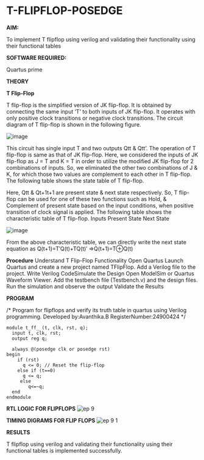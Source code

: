 # T-FLIPFLOP-POSEDGE

**AIM:**

To implement  T flipflop using verilog and validating their functionality using their functional tables

**SOFTWARE REQUIRED:**

Quartus prime

**THEORY**

**T Flip-Flop**

T flip-flop is the simplified version of JK flip-flop. It is obtained by connecting the same input ‘T’ to both inputs of JK flip-flop. It operates with only positive clock transitions or negative clock transitions. The circuit diagram of T flip-flop is shown in the following figure.

![image](https://github.com/naavaneetha/T-FLIPFLOP-POSEDGE/assets/154305477/458a68fe-2d08-4a9d-ac4f-7ae0480ce0bd)

 
This circuit has single input T and two outputs Qtt & Qtt’. The operation of T flip-flop is same as that of JK flip-flop. Here, we considered the inputs of JK flip-flop as J = T and K = T in order to utilize the modified JK flip-flop for 2 combinations of inputs. So, we eliminated the other two combinations of J & K, for which those two values are complement to each other in T flip-flop. The following table shows the state table of T flip-flop.

Here, Qtt & Qt+1t+1 are present state & next state respectively. So, T flip-flop can be used for one of these two functions such as Hold, & Complement of present state based on the input conditions, when positive transition of clock signal is applied. The following table shows the characteristic table of T flip-flop. Inputs Present State Next State

![image](https://github.com/naavaneetha/T-FLIPFLOP-POSEDGE/assets/154305477/cdd7fb32-539f-4b66-bb8d-f305a153c886)

 
From the above characteristic table, we can directly write the next state equation as Q(t+1)=T′Q(t)+TQ(t)′ ⇒Q(t+1)=T⊕Q(t)

**Procedure**
Understand T Flip-Flop Functionality
Open Quartus
Launch Quartus and create a new project named TFlipFlop.
Add a Verilog file to the project.
Write Verilog CodeSimulate the Design
Open ModelSim or Quartus Waveform Viewer.
Add the testbench file (Testbench.v) and the design files.
Run the simulation and observe the output 
Validate the Results

**PROGRAM**

/* Program for flipflops and verify its truth table in quartus using Verilog programming. Developed by:Avanthika.B RegisterNumber:24900424
*/
```
module t_ff_ (t, clk, rst, q);
  input t, clk, rst;
  output reg q;

  always @(posedge clk or posedge rst) 
begin
    if (rst)
      q <= 0; // Reset the flip-flop
    else if (t==0)
      q <= q; 
     else
        q<=~q;
  end
endmodule
```
**RTL LOGIC FOR FLIPFLOPS**
![ep 9](https://github.com/user-attachments/assets/a93099f9-e407-4f05-affa-0b74e19685eb)

**TIMING DIGRAMS FOR FLIP FLOPS**
![ep 9 1](https://github.com/user-attachments/assets/4c25e153-5615-487b-a3dc-fc64676c8ffd)

**RESULTS**

T flipflop using verilog and validating their functionality using their functional tables is implemented successfully.

